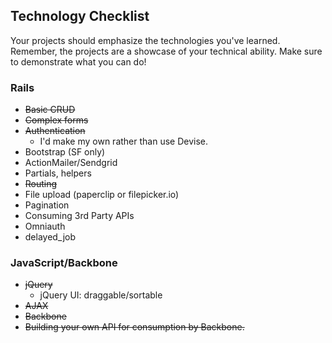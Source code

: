 ## Technology Checklist

Your projects should emphasize the technologies you've
learned. Remember, the projects are a showcase of your technical
ability. Make sure to demonstrate what you can do!

### Rails

* ~~Basic CRUD~~
* ~~Complex forms~~
* ~~Authentication~~
    * I'd make my own rather than use Devise.
* Bootstrap (SF only)
* ActionMailer/Sendgrid
* Partials, helpers
* ~~Routing~~
* File upload (paperclip or filepicker.io)
* Pagination
* Consuming 3rd Party APIs
* Omniauth
* delayed_job

### JavaScript/Backbone

* ~~jQuery~~
    * jQuery UI: draggable/sortable
* ~~AJAX~~
* ~~Backbone~~
* ~~Building your own API for consumption by Backbone.~~
